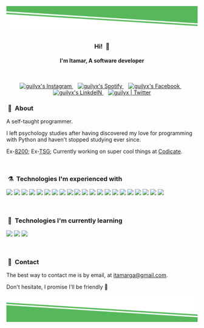 ![alt text](./images/top-decoration.svg)

<h3 align="center">Hi! &nbsp;👋</h3>
<h4 align="center">I'm Itamar, A software developer</h4>

<br/>

<p align="center">

<a href="https://www.itamarga.com">
  <img alt="guilyx's Instagram" width="35x" src="https://image.flaticon.com/icons/svg/1674/1674969.svg" />
</a>
&nbsp;&nbsp;
<a href="https://pita.tech">
  <img alt="guilyx's Spotify" width="35x" src="https://image.flaticon.com/icons/svg/1187/1187544.svg" />
</a>
&nbsp;&nbsp;
<a href="https://stackoverflow.com/users/14070872/pitamer">
  <img alt="guilyx's Facebook" width="35x" src="https://image.flaticon.com/icons/svg/2111/2111628.svg" />
</a>
&nbsp;&nbsp;
<a href="https://www.linkedin.com/in/itamarga/">
  <img alt="guilyx's LinkdeIN" width="35x" src="https://image.flaticon.com/icons/svg/174/174857.svg" />
</a>
&nbsp;&nbsp;
<a href="https://twitter.com/itamar_galili">
  <img alt="guilyx | Twitter" width="35x" src="https://image.flaticon.com/icons/svg/733/733579.svg" />
</a>

</p>

### &nbsp;💬&nbsp; About

A self-taught programmer.

I left psychology studies after having discovered my love for programming with Python and haven't stopped studying ever since.

Ex-[8200](https://en.wikipedia.org/wiki/Unit_8200); Ex-[TSG](https://www.tsgitsystems.com/); Currently working on super cool things at [Codicate](https://www.codicate.com/).

<br>

### &nbsp;⚗️&nbsp; Technologies I'm experienced with

<p>

<img src="https://img.shields.io/badge/python-blue.svg?&style=for-the-badge&logo=python&logoColor=white" height="24"/>
<img src="https://img.shields.io/badge/javascript-F7DF1E.svg?&style=for-the-badge&logo=javascript&logoColor=white" height="24"/>
<img src="https://img.shields.io/badge/Typesctipt-3178C6.svg?&style=for-the-badge&logo=typescript&logoColor=white" height="24"/>

<img src="https://img.shields.io/badge/React-11cafb.svg?&style=for-the-badge&logo=react&logoColor=white" height="24"/>
<img src="https://img.shields.io/badge/Redux-764ABC.svg?&style=for-the-badge&logo=redux&logoColor=white" height="24"/>
<img src="https://img.shields.io/badge/MobX-FF9955.svg?&style=for-the-badge&logo=mobx&logoColor=white" height="24"/>
<img src="https://img.shields.io/badge/material%20UI-0081cb.svg?&style=for-the-badge&logo=material-ui&logoColor=white" height="25"/>

<img src="https://img.shields.io/badge/Vue-41b883.svg?&style=for-the-badge&logo=Vue.js&logoColor=white" height="24"/>
<img src="https://img.shields.io/badge/Gridsome-00A672.svg?&style=for-the-badge&logo=gridsome&logoColor=white" height="24"/>

<img src="https://img.shields.io/badge/Svelte-ff3e00.svg?&style=for-the-badge&logo=svelte&logoColor=white" height="24"/>

<img src="https://img.shields.io/badge/React%20Native-11cafb.svg?&style=for-the-badge&logo=react&logoColor=white" height="24"/>

<img src="https://img.shields.io/badge/Flask-111111.svg?&style=for-the-badge&logo=flask&logoColor=white" height="24"/>
<img src="https://img.shields.io/badge/node.js-026e00.svg?&style=for-the-badge&logo=node.js&logoColor=white" height="24"/>
<img src="https://img.shields.io/badge/Express-388888.svg?&style=for-the-badge&logo=Express&logoColor=white" height="24"/>
<img src="https://img.shields.io/badge/mongo-10aa50.svg?&style=for-the-badge&logo=mongodb&logoColor=white" height="24"/>

<img src="https://img.shields.io/badge/SQL-aac252.svg?&style=for-the-badge&logo=none&logoColor=white" height="24"/>

<img src="https://img.shields.io/badge/graphql-d447a8.svg?&style=for-the-badge&logo=graphql&logoColor=white" height="24"/>

<img src="https://img.shields.io/badge/HTML-red.svg?&style=for-the-badge&logo=html5&logoColor=white" height="24"/>
<img src="https://img.shields.io/badge/css-0397e0.svg?&style=for-the-badge&logo=css3&logoColor=white" height="24"/>
<img src="https://img.shields.io/badge/SASS-cf649a.svg?&style=for-the-badge&logo=sass&logoColor=white" height="24"/>

<img src="https://img.shields.io/badge/git-df5b3d.svg?&style=for-the-badge&logo=git&logoColor=white" height="24"/>

</p>

<br>

### &nbsp;🔬&nbsp; Technologies I'm currently learning

<p>
<img src="https://img.shields.io/badge/arduino-03979c.svg?&style=for-the-badge&logo=arduino&logoColor=white" height="24"/>
<img src="https://img.shields.io/badge/C%20Sharp-239120.svg?&style=for-the-badge&logo=c-sharp&logoColor=white" height="24"/>
<img src="https://img.shields.io/badge/.net-512BD4.svg?&style=for-the-badge&logo=.net&logoColor=white" height="24"/>
</p>

<br>

### &nbsp;🤙&nbsp; Contact

The best way to contact me is by email, at <a href="mailto:itamarga@gmail.com">itamarga@gmail.com</a>. 

Don't hesitate, I promise I'll be friendly 🙂

![alt text](./images/bottom-decoration.svg)
